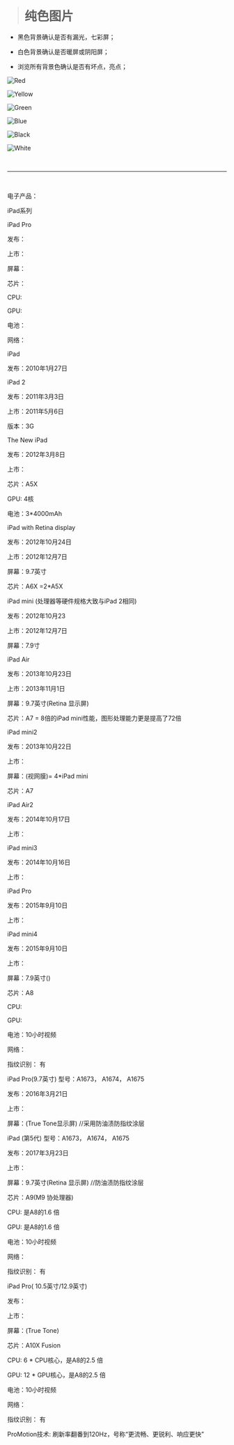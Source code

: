 ># 纯色图片

-  黑色背景确认是否有漏光，七彩屏；

-  白色背景确认是否暖屏或阴阳屏；

-  浏览所有背景色确认是否有坏点，亮点；


![Red](https://upload-images.jianshu.io/upload_images/2959789-bd4cd7776049a9ba.jpg?imageMogr2/auto-orient/strip%7CimageView2/2/w/1240)

![Yellow](https://upload-images.jianshu.io/upload_images/2959789-85d892d4ea3fa950.jpg?imageMogr2/auto-orient/strip%7CimageView2/2/w/1240)

![Green](https://upload-images.jianshu.io/upload_images/2959789-91a358310a836c5c.png?imageMogr2/auto-orient/strip%7CimageView2/2/w/1240)

![Blue](https://upload-images.jianshu.io/upload_images/2959789-7d2e465a30daad06.jpg?imageMogr2/auto-orient/strip%7CimageView2/2/w/1240)

![Black](https://upload-images.jianshu.io/upload_images/2959789-e7e43b1f1342f19d.jpg?imageMogr2/auto-orient/strip%7CimageView2/2/w/1240)

![White](https://upload-images.jianshu.io/upload_images/2959789-9aa4d49da9b0330a.jpg?imageMogr2/auto-orient/strip%7CimageView2/2/w/1240)

<br/>

****

<br/>



电子产品：

iPad系列

iPad Pro

发布：

上市：

屏幕：

芯片：

CPU:

GPU:

电池：

网络：

iPad

发布：2010年1月27日




iPad 2

发布：2011年3月3日

上市：2011年5月6日

版本：3G


The New iPad

发布：2012年3月8日

上市：

芯片：A5X

GPU: 4核

电池：3*4000mAh


iPad with Retina display

发布：2012年10月24日

上市：2012年12月7日

屏幕：9.7英寸

芯片：A6X =2*A5X


iPad mini  (处理器等硬件规格大致与iPad 2相同)

发布：2012年10月23

上市：2012年12月7日

屏幕：7.9寸


iPad Air

发布：2013年10月23日

上市：2013年11月1日

屏幕：9.7英寸(Retina 显示屏)

芯片：A7 = 8倍的iPad mini性能，图形处理能力更是提高了72倍


iPad mini2

发布：2013年10月22日

上市：

屏幕：(视网膜)= 4*iPad mini

芯片：A7

iPad Air2

发布：2014年10月17日

上市：


iPad mini3

发布：2014年10月16日

上市：

iPad Pro

发布：2015年9月10日

上市：


iPad mini4

发布：2015年9月10日

上市：

屏幕：7.9英寸()

芯片：A8

CPU:

GPU:

电池：10小时视频

网络：

指纹识别： 有


iPad Pro(9.7英寸) 型号：A1673， A1674， A1675

发布：2016年3月21日

上市：

屏幕：(True Tone显示屏)	//采用防油渍防指纹涂层


iPad (第5代) 型号：A1673， A1674， A1675

发布：2017年3月23日

上市：

屏幕：9.7英寸(Retina 显示屏)	//防油渍防指纹涂层

芯片：A9(M9 协处理器)

CPU: 是A8的1.6 倍

GPU: 是A8的1.6 倍

电池：10小时视频

网络：

指纹识别： 有


iPad Pro( 10.5英寸/12.9英寸)

发布：

上市：

屏幕：(True Tone)

芯片：A10X Fusion

CPU: 6 * CPU核心，是A8的2.5 倍

GPU: 12 * GPU核心，是A8的2.5 倍

电池：10小时视频

网络：

指纹识别： 有

ProMotion技术:  刷新率翻番到120Hz，号称“更流畅、更锐利、响应更快”
